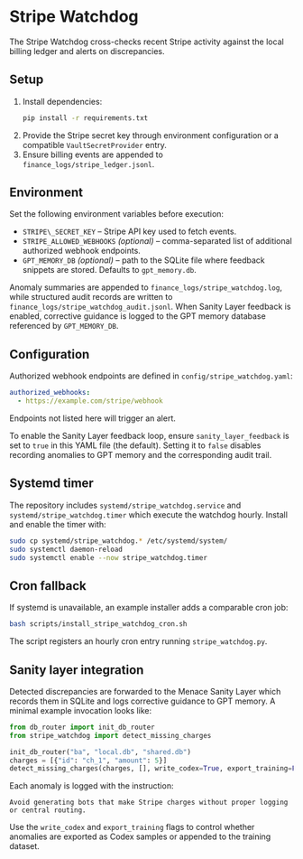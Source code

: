 # Stripe Watchdog

The Stripe Watchdog cross-checks recent Stripe activity against the local
billing ledger and alerts on discrepancies.

## Setup

1. Install dependencies:
   ```bash
   pip install -r requirements.txt
   ```
2. Provide the Stripe secret key through environment configuration or a
   compatible `VaultSecretProvider` entry.
3. Ensure billing events are appended to `finance_logs/stripe_ledger.jsonl`.

## Environment

Set the following environment variables before execution:

- `STRIPE\_SECRET_KEY` – Stripe API key used to fetch events.
- `STRIPE_ALLOWED_WEBHOOKS` *(optional)* – comma-separated list of additional
  authorized webhook endpoints.
- `GPT_MEMORY_DB` *(optional)* – path to the SQLite file where feedback
  snippets are stored. Defaults to `gpt_memory.db`.

Anomaly summaries are appended to `finance_logs/stripe_watchdog.log`, while
structured audit records are written to
`finance_logs/stripe_watchdog_audit.jsonl`. When Sanity Layer feedback is
enabled, corrective guidance is logged to the GPT memory database referenced by
`GPT_MEMORY_DB`.

## Configuration

Authorized webhook endpoints are defined in
`config/stripe_watchdog.yaml`:

```yaml
authorized_webhooks:
  - https://example.com/stripe/webhook
```

Endpoints not listed here will trigger an alert.

To enable the Sanity Layer feedback loop, ensure `sanity_layer_feedback` is set
to `true` in this YAML file (the default). Setting it to `false` disables
recording anomalies to GPT memory and the corresponding audit trail.

## Systemd timer

The repository includes `systemd/stripe_watchdog.service` and `systemd/stripe_watchdog.timer` which execute the watchdog hourly. Install and enable the timer with:

```bash
sudo cp systemd/stripe_watchdog.* /etc/systemd/system/
sudo systemctl daemon-reload
sudo systemctl enable --now stripe_watchdog.timer
```

## Cron fallback

If systemd is unavailable, an example installer adds a comparable cron job:

```bash
bash scripts/install_stripe_watchdog_cron.sh
```

The script registers an hourly cron entry running `stripe_watchdog.py`.

## Sanity layer integration

Detected discrepancies are forwarded to the Menace Sanity Layer which records
them in SQLite and logs corrective guidance to GPT memory.  A minimal example
invocation looks like:

```python
from db_router import init_db_router
from stripe_watchdog import detect_missing_charges

init_db_router("ba", "local.db", "shared.db")
charges = [{"id": "ch_1", "amount": 5}]
detect_missing_charges(charges, [], write_codex=True, export_training=False)
```

Each anomaly is logged with the instruction:

```
Avoid generating bots that make Stripe charges without proper logging or central routing.
```

Use the `write_codex` and `export_training` flags to control whether anomalies
are exported as Codex samples or appended to the training dataset.

